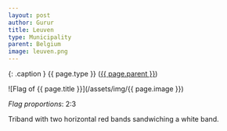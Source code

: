 ```yaml
---
layout: post
author: Gurur
title: Leuven
type: Municipality
parent: Belgium
image: leuven.png
---
```

{: .caption }
{{ page.type }} ([{{ page.parent }}](/2019/03/14/belgium.html))

![Flag of {{ page.title }}](/assets/img/{{ page.image }})

*Flag proportions*: 2:3

Triband with two horizontal red bands sandwiching a white band.